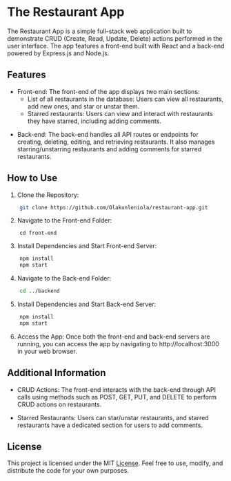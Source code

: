 # The Restaurant App
The Restaurant App is a simple full-stack web application built to demonstrate CRUD (Create, Read, Update, Delete) actions performed in the user interface. The app features a front-end built with React and a back-end powered by Express.js and Node.js.

## Features
+ Front-end: The front-end of the app displays two main sections:
    - List of all restaurants in the database: Users can view all restaurants, add new ones, and star or unstar them.
    + Starred restaurants: Users can view and interact with restaurants they have starred, including adding comments.

- Back-end: The back-end handles all API routes or endpoints for creating, deleting, editing, and retrieving restaurants. It also manages starring/unstarring restaurants and adding comments for starred restaurants.

## How to Use
1. Clone the Repository:
```bash
    git clone https://github.com/Olakunleniola/restaurant-app.git
```
2. Navigate to the Front-end Folder:
```console
    cd front-end
```
3. Install Dependencies and Start Front-end Server:
```bash
    npm install
    npm start
```
4. Navigate to the Back-end Folder:
```bash
    cd ../backend
```
5. Install Dependencies and Start Back-end Server:
```bash
    npm install
    npm start
```
6. Access the App: Once both the front-end and back-end servers are running, you can access the app by navigating to http://localhost:3000 in your web browser.

## Additional Information
+ CRUD Actions: The front-end interacts with the back-end through API calls using methods such as POST, GET, PUT, and DELETE to perform CRUD actions on restaurants.
- Starred Restaurants: Users can star/unstar restaurants, and starred restaurants have a dedicated section for users to add comments.

## License
This project is licensed under the MIT [License](). Feel free to use, modify, and distribute the code for your own purposes.
